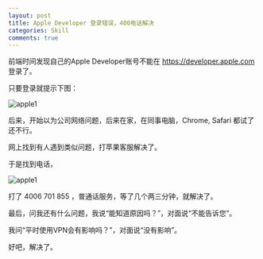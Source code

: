 ```yaml
---
layout: post
title: Apple Developer 登录错误，400电话解决
categories: Skill
comments: true
---
```




前端时间发现自己的Apple Developer账号不能在 https://developer.apple.com 登录了。

只要登录就提示下图：

![apple1](https://everettjf.github.io/stuff/image/apple1.png)


后来，开始以为公司网络问题，后来在家，在同事电脑，Chrome, Safari 都试了还不行。

网上找到有人遇到类似问题，打苹果客服解决了。

于是找到电话，

![apple1](https://everettjf.github.io/stuff/image/apple2.png)

打了 4006 701 855 ，普通话服务，等了几个两三分钟，就解决了。

最后，问我还有什么问题，我说“能知道原因吗？”，对面说“不能告诉您”。

我问“平时使用VPN会有影响吗？”，对面说“没有影响”。

好吧，解决了。

<!-- more -->
